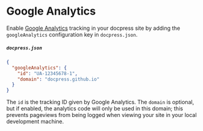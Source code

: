 Google Analytics
================

Enable [Google Analytics] tracking in your docpress site by adding the `googleAnalytics` configuration key in `docpress.json`.

##### `docpress.json`
<!-- {.file-heading} -->

```json
{
  "googleAnalytics": {
    "id": "UA-12345678-1",
    "domain": "docpress.github.io"
  }
}
```

The `id` is the tracking ID given by Google Analytics. The `domain` is optional, but if enabled, the analytics code will only be used in this domain; this prevents pageviews from being logged when viewing your site in your local development machine.
  
[Google Analytics]: https://google.com/analytics
